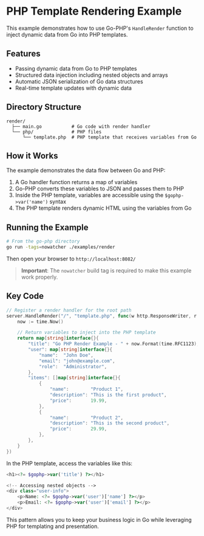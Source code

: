 # PHP Template Rendering Example

This example demonstrates how to use Go-PHP's `HandleRender` function to inject dynamic data from Go into PHP templates.

## Features

- Passing dynamic data from Go to PHP templates
- Structured data injection including nested objects and arrays
- Automatic JSON serialization of Go data structures
- Real-time template updates with dynamic data

## Directory Structure

```
render/
  ├── main.go           # Go code with render handler
  └── php/              # PHP files
      └── template.php  # PHP template that receives variables from Go
```

## How it Works

The example demonstrates the data flow between Go and PHP:

1. A Go handler function returns a map of variables
2. Go-PHP converts these variables to JSON and passes them to PHP
3. Inside the PHP template, variables are accessible using the `$gophp->var('name')` syntax
4. The PHP template renders dynamic HTML using the variables from Go

## Running the Example

```bash
# From the go-php directory
go run -tags=nowatcher ./examples/render
```

Then open your browser to `http://localhost:8082/`

> **Important**: The `nowatcher` build tag is required to make this example work properly.

## Key Code

```go
// Register a render handler for the root path
server.HandleRender("/", "template.php", func(w http.ResponseWriter, r *http.Request) map[string]interface{} {
    now := time.Now()

    // Return variables to inject into the PHP template
    return map[string]interface{}{
        "title": "Go PHP Render Example - " + now.Format(time.RFC1123),
        "user": map[string]interface{}{
            "name":  "John Doe",
            "email": "john@example.com",
            "role":  "Administrator",
        },
        "items": []map[string]interface{}{
            {
                "name":        "Product 1",
                "description": "This is the first product",
                "price":       19.99,
            },
            {
                "name":        "Product 2",
                "description": "This is the second product",
                "price":       29.99,
            },
        },
    }
})
```

In the PHP template, access the variables like this:

```php
<h1><?= $gophp->var('title') ?></h1>

<!-- Accessing nested objects -->
<div class="user-info">
    <p>Name: <?= $gophp->var('user')['name'] ?></p>
    <p>Email: <?= $gophp->var('user')['email'] ?></p>
</div>
```

This pattern allows you to keep your business logic in Go while leveraging PHP for templating and presentation. 
